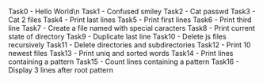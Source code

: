 Task0 - Hello World\n
Task1 - Confused smiley
Task2 - Cat passwd
Task3 - Cat 2 files
Task4 - Print last lines
Task5 - Print first lines
Task6 - Print third line
Task7 - Create a file named with special caracters
Task8 - Print current state of directory 
Task9 - Duplicate last line
Task10 - Delete js files recursively
Task11 - Delete directories and subdirectories
Task12 - Print 10 newest files
Task13 - Print uniq and sorted words
Task14 - Print lines containing a pattern
Task15 - Count lines containing a pattern
Task16 - Display 3 lines after root pattern 
